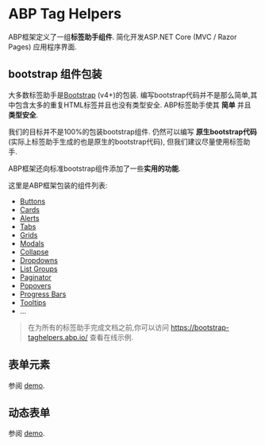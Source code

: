 # ABP Tag Helpers

ABP框架定义了一组**标签助手组件**. 简化开发ASP.NET Core (MVC / Razor Pages) 应用程序界面.

## bootstrap 组件包装

大多数标签助手是[Bootstrap](https://getbootstrap.com/) (v4+)的包装. 编写bootstrap代码并不是那么简单,其中包含太多的重复HTML标签并且也没有类型安全. ABP标签助手使其 **简单** 并且 **类型安全**.

我们的目标并不是100%的包装bootstrap组件. 仍然可以编写 **原生bootstrap代码** (实际上标签助手生成的也是原生的bootstrap代码), 但我们建议尽量使用标签助手.

ABP框架还向标准bootstrap组件添加了一些**实用的功能**.

这里是ABP框架包装的组件列表:

* [Buttons](Buttons.md)
* [Cards](Cards.md)
* [Alerts](Alerts.md)
* [Tabs](Tabs.md)
* [Grids](Grids.md)
* [Modals](Modals.md)
* [Collapse](Collapse.md)
* [Dropdowns](Dropdowns.md)
* [List Groups](List-Groups.md)
* [Paginator](Paginator.md)
* [Popovers](Popovers.md)
* [Progress Bars](Progress-Bars.md)
* [Tooltips](Tooltips.md)
* ...

> 在为所有的标签助手完成文档之前,你可以访问 https://bootstrap-taghelpers.abp.io/ 查看在线示例.

## 表单元素

参阅 [demo](https://bootstrap-taghelpers.abp.io/Components/FormElements).

## 动态表单

参阅 [demo](https://bootstrap-taghelpers.abp.io/Components/DynamicForms).